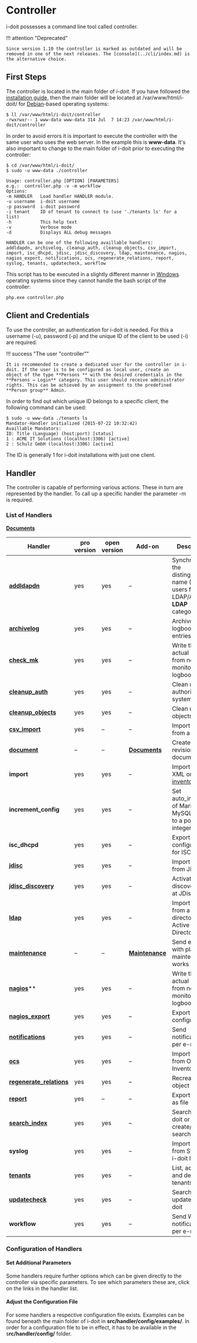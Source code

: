 # Controller

i-doit possesses a command line tool called controller.

!!! attention "Deprecated"

    Since version 1.10 the controller is marked as outdated and will be removed in one of the next releases. The [console](../cli/index.md) is the alternative choice.

First Steps
-----------

The controller is located in the main folder of _i-doit_. If you have followed the [installation guide,](../../installation/manual-installation/setup.md) then the main folder will be located at /var/www/html/i-doit/ for [Debian](../../installation/manual-installation/debian.md)\-based operating systems:


    $ ll /var/www/html/i-doit/controller
    -rwxrwxr-- 1 www-data www-data 314 Jul  7 14:23 /var/www/html/i-doit/controller

In order to avoid errors it is important to execute the controller with the same user who uses the web server. In the example this is **www-data**. It's also important to change to the main folder of i-doit prior to executing the controller:

    $ cd /var/www/html/i-doit/
    $ sudo -u www-data ./controller
    
    Usage: controller.php [OPTION] [PARAMETERS]
    e.g.:  controller.php -v -m workflow
    Options:
    -m HANDLER   Load handler HANDLER module.
    -u username  i-doit username
    -p password  i-doit password
    -i tenant    ID of tenant to connect to (use './tenants ls' for a list)
    -h           This help text
    -v           Verbose mode
    -d           Displays ALL debug messages
    
    HANDLER can be one of the following availlable handlers:
    addldapdn, archivelog, cleanup_auth, cleanup_objects, csv_import, import, isc_dhcpd, jdisc, jdisc_discovery, ldap, maintenance, nagios, nagios_export, notifications, ocs, regenerate_relations, report, syslog, tenants, updatecheck, workflow

This script has to be executed in a slightly different manner in [Windows](../../installation/manual-installation/microsoft-windows-server/index.md) operating systems since they cannot handle the bash script of the controller:

    php.exe controller.php

Client and Credentials
----------------------

To use the controller, an authentication for i-doit is needed. For this a username (-u), password (-p) and the unique ID of the client to be used (-i) are required.

!!! success "The user "controller""

    It is recommended to create a dedicated user for the controller in i-doit. If the user is to be configured as local user, create an object of the type **Persons ** with the desired credentials in the **Persons → Login** category. This user should receive administrator rights. This can be achieved by an assignment to the predefined **Person group** Admin.

In order to find out which unique ID belongs to a specific client, the following command can be used:

    $ sudo -u www-data ./tenants ls
    Mandator-Handler initialized (2015-07-22 10:32:42)
    Availlable Mandators:
    ID: Title (Language) (host:port) [status]
    1 : ACME IT Solutions (localhost:3306) [active]
    2 : Schulz GmbH (localhost:3306) [active]

The ID is generally 1 for i-doit installations with just one client.

Handler
-------

The controller is capable of performing various actions. These in turn are represented by the handler. To call up a specific handler the parameter -m is required.

### List of Handlers

[**Documents**](../../i-doit-pro-add-ons/documents/index.md)

| Handler | pro version | open version | Add-on | Description |
| --- | --- | --- | --- | --- |
| **[addldapdn](../ldap-active-directory-ad/index.md)** | yes | yes | –   | Synchronize the distinguished name (DN) of users from a LDAP/AD (see **LDAP** category) |
| **[archivelog](../../basics/logbook.md)** | yes | yes | –   | Archive logbook entries |
| **[check_mk](../../i-doit-pro-add-ons/checkmk.md)** | yes | yes | –   | Write the actual status from network monitoring into logbook |
| **[cleanup_auth](../../efficient-documentation/rights-management/index.md)** | yes | yes | –   | Clean up the authorization system |
| **[cleanup_objects](../../basics/life-and-documentation-cycle.md)** | yes | yes | –   | Clean up objects |
| **[csv_import](../../consolidate-data/csv-data-import/index.md)** | yes | –   | –   | Import data from a CSV file |
| [**document**](../../i-doit-pro-add-ons/documents/index.md) | –   | –   | **[Documents](../../i-doit-pro-add-ons/documents/index.md)** | Create a new revision of a document |
| **import** | yes | yes | –   | Import i-doit XML or [h-inventory XML](../../consolidate-data/h-inventory.md) |
| **increment_config** | yes | yes | –   | Set auto_increment of MariaDB / MySQL tables to a positive integer value |
| **isc_dhcpd** | yes | yes | –   | Export configuration for ISC DHCPD |
| **[jdisc](../../consolidate-data/jdisc-discovery.md)** | yes | yes | –   | Import files from JDisc |
| **[jdisc_discovery](../../consolidate-data/jdisc-discovery.md)** | yes | yes | –   | Activate a discovery job at JDisc |
| **[ldap](../ldap-active-directory-ad/index.md)** | yes | yes | –   | Import data from a LDAP directory or Active Directory (AD) |
| **[maintenance](../../i-doit-pro-add-ons/maintenance.md)** | –   | –   | **[Maintenance](../../i-doit-pro-add-ons/maintenance.md)** | Send e-mails with planned maintenance works |
| **[nagios](../network-monitoring/nagios.md)**** | yes | yes | –   | Write the actual status from network monitoring into logbook |
| **[nagios_export](../network-monitoring/nagios.md)** | yes | yes | –   | Export Nagios configuration |
| **[notifications](../../evaluation/notifications.md)** | yes | yes | –   | Send notifications per e-mail |
| **[ocs](../../i-doit-pro-add-ons/ocs-inventory-ng.md)** | yes | yes | –   | Import data from OCS Inventory NG |
| **[regenerate_relations](../../basics/object-relations.md)** | yes | yes | –   | Recreate object relations |
| **[report](../../evaluation/report-manager.md)** | yes | –   | –   | Export a report as file |
| **[search_index](../../efficient-documentation/search.md)** | yes | yes | –   | Search in i-doit or create/renew search index |
| **syslog** | yes | yes | –   | Import data from Syslog in i-doit logbook |
| **[tenants](#mandantund-credentials)** | yes | yes | –   | List, activate and deactivate tenants |
| **[updatecheck](../../maintenance-and-operation/update.md)** | yes | yes | –   | Search for updates in i-doit |
| **workflow** | yes | yes | –   | Send Workflow notifications per e-mail |

### Configuration of Handlers

#### Set Additional Parameters

Some handlers require further options which can be given directly to the controller via specific parameters. To see which parameters these are, click on the links in the handler list.

#### Adjust the Configuration File

For some handlers a respective configuration file exists. Examples can be found beneath the main folder of i-doit in **src/handler/config/examples/**. In order for a configuration file to be in effect, it has to be available in the s**rc/handler/config/** folder.
